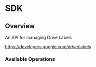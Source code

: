 # SDK

## Overview

An API for managing Drive Labels

<https://developers.google.com/drive/labels>
### Available Operations

